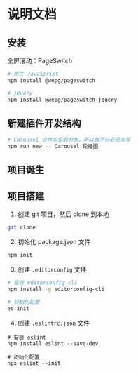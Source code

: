 # 说明文档

## 安装

全屏滚动：PageSwitch

```bash
# 原生 JavaScript
npm install @wepg/pageswitch

# jQuery
npm install @wepg/pageswitch-jquery
```

## 新建插件开发结构

```bash
# Carousel 会作为全局对象，所以首字符必须大写
npm run new -- Carousel 轮播图
```

## 项目诞生

## 项目搭建

1. 创建 git 项目，然后 clone 到本地

```bash
git clone
```

2. 初始化 package.json 文件

```bash
npm init
```

3. 创建 `.editorconfig` 文件

```bash
# 安装 editorconfig-cli
npm install -g editorconfig-cli

# 初始化配置
ec init
```

4. 创建 `.eslintrc.json` 文件

```
# 安装 eslint
npm install eslint --save-dev

# 初始化配置
npx eslint --init
```

